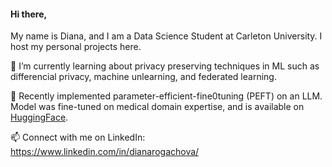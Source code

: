 #### Hi there, 
My name is Diana, and I am a Data Science Student at Carleton University. I host my personal projects here.

📘 I’m currently learning about privacy preserving techniques in ML such as differencial privacy, machine unlearning, and federated learning.   

🩻 Recently implemented parameter-efficient-fine0tuning (PEFT) on an LLM. Model was fine-tuned on medical domain expertise, and is available on [HuggingFace](#https://huggingface.co/Deanna/doctorgpt-ft).  

📫 Connect with me on LinkedIn: https://www.linkedin.com/in/dianarogachova/
